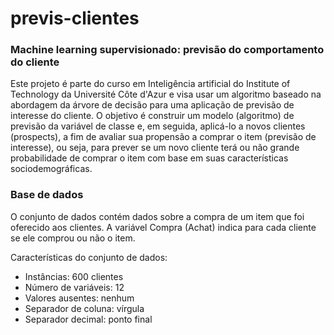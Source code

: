 # previs-clientes
### Machine learning supervisionado: previsão do comportamento do cliente

Este projeto é parte do curso em Inteligência artificial do Institute of Technology da Université Côte d'Azur e visa usar um algoritmo baseado na abordagem da árvore de decisão para uma aplicação de previsão de interesse do cliente. O objetivo é construir um modelo (algoritmo) de previsão da variável de classe e, em seguida, aplicá-lo a novos clientes (prospects), a fim de avaliar sua propensão a comprar o item (previsão de interesse), ou seja, para prever se um novo cliente terá ou não grande probabilidade de comprar o item com base em suas características sociodemográficas.

### Base de dados
O conjunto de dados contém dados sobre a compra de um item que foi oferecido aos clientes. A variável Compra (Achat) indica para cada cliente se ele comprou ou não o item.

 Características do conjunto de dados:

* Instâncias: 600 clientes
* Número de variáveis: 12
* Valores ausentes: nenhum
* Separador de coluna: vírgula
* Separador decimal: ponto final

